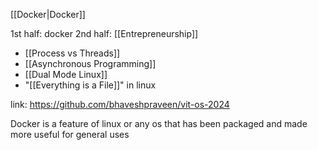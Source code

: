 [[Docker|Docker]]

1st half: docker 
2nd half: [[Entrepreneurship]]

- [[Process vs Threads]]
- [[Asynchronous Programming]]
- [[Dual Mode Linux]]
- "[[Everything is a File]]" in linux

link: https://github.com/bhaveshpraveen/vit-os-2024

Docker is a feature of linux or any os that has been packaged and made more useful for general uses